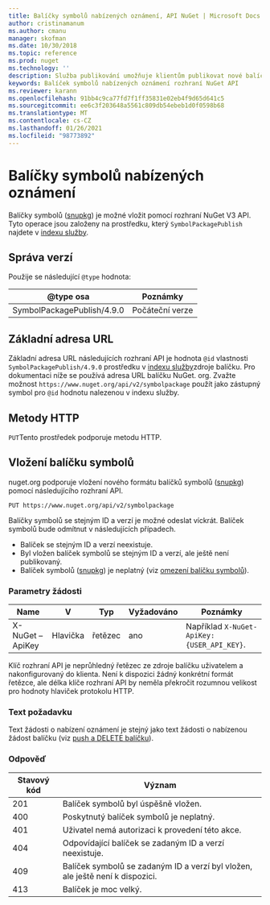 ```yaml
---
title: Balíčky symbolů nabízených oznámení, API NuGet | Microsoft Docs
author: cristinamanum
ms.author: cmanu
manager: skofman
ms.date: 10/30/2018
ms.topic: reference
ms.prod: nuget
ms.technology: ''
description: Služba publikování umožňuje klientům publikovat nové balíčky symbolů.
keywords: Balíček symbolů nabízených oznámení rozhraní NuGet API
ms.reviewer: karann
ms.openlocfilehash: 91bb4c9ca77fd7f1ff35831e02eb4f9d65d641c5
ms.sourcegitcommit: ee6c3f203648a5561c809db54ebeb1d0f0598b68
ms.translationtype: MT
ms.contentlocale: cs-CZ
ms.lasthandoff: 01/26/2021
ms.locfileid: "98773892"
---
```

# <a name="push-symbol-packages"></a>Balíčky symbolů nabízených oznámení

Balíčky symbolů ([snupkg](../create-packages/Symbol-Packages-snupkg.md)) je možné vložit pomocí rozhraní NuGet V3 API.
Tyto operace jsou založeny na prostředku, který `SymbolPackagePublish` najdete v [indexu služby](service-index.md).

## <a name="versioning"></a>Správa verzí

Použije se následující `@type` hodnota:

@type osa                 | Poznámky
--------------------        | -----
SymbolPackagePublish/4.9.0  | Počáteční verze

## <a name="base-url"></a>Základní adresa URL

Základní adresa URL následujících rozhraní API je hodnota `@id` vlastnosti `SymbolPackagePublish/4.9.0` prostředku v [indexu služby](service-index.md)zdroje balíčku. Pro dokumentaci níže se používá adresa URL balíčku NuGet. org. Zvažte možnost `https://www.nuget.org/api/v2/symbolpackage` použít jako zástupný symbol pro `@id` hodnotu nalezenou v indexu služby.

## <a name="http-methods"></a>Metody HTTP

`PUT`Tento prostředek podporuje metodu HTTP. 

## <a name="push-a-symbol-package"></a>Vložení balíčku symbolů

nuget.org podporuje vložení nového formátu balíčků symbolů ([snupkg](../create-packages/Symbol-Packages-snupkg.md)) pomocí následujícího rozhraní API. 

```
PUT https://www.nuget.org/api/v2/symbolpackage
```

Balíčky symbolů se stejným ID a verzí je možné odeslat víckrát. Balíček symbolů bude odmítnut v následujících případech.
- Balíček se stejným ID a verzí neexistuje.
- Byl vložen balíček symbolů se stejným ID a verzí, ale ještě není publikovaný.
- Balíček symbolů ([snupkg](../create-packages/Symbol-Packages-snupkg.md)) je neplatný (viz [omezení balíčku symbolů](../create-packages/Symbol-Packages-snupkg.md)).

### <a name="request-parameters"></a>Parametry žádosti

Name           | V     | Typ   | Vyžadováno | Poznámky
-------------- | ------ | ------ | -------- | -----
X-NuGet – ApiKey | Hlavička | řetězec | ano      | Například `X-NuGet-ApiKey: {USER_API_KEY}`.

Klíč rozhraní API je neprůhledný řetězec ze zdroje balíčku uživatelem a nakonfigurovaný do klienta. Není k dispozici žádný konkrétní formát řetězce, ale délka klíče rozhraní API by neměla překročit rozumnou velikost pro hodnoty hlaviček protokolu HTTP.

### <a name="request-body"></a>Text požadavku

Text žádosti o nabízení oznámení je stejný jako text žádosti o nabízenou žádost balíčku (viz [push a DELETE balíčku](package-publish-resource.md)). 

### <a name="response"></a>Odpověď

Stavový kód | Význam
----------- | -------
201         | Balíček symbolů byl úspěšně vložen.
400         | Poskytnutý balíček symbolů je neplatný.
401         | Uživatel nemá autorizaci k provedení této akce.
404         | Odpovídající balíček se zadaným ID a verzí neexistuje.
409         | Balíček symbolů se zadaným ID a verzí byl vložen, ale ještě není k dispozici.
413         | Balíček je moc velký.

